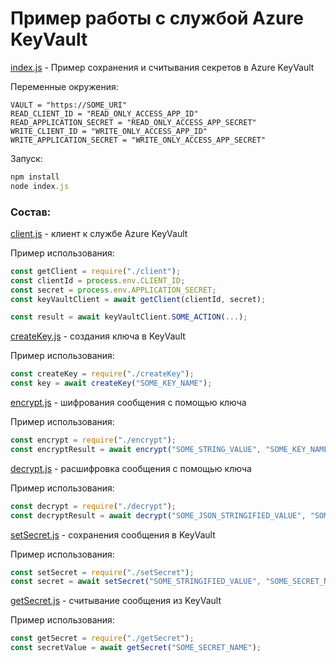 # Пример работы с службой Azure KeyVault

[index.js](./index.js) - Пример сохранения и считывания секретов в Azure KeyVault 

Переменные окружения:
```
VAULT = "https://SOME_URI"
READ_CLIENT_ID = "READ_ONLY_ACCESS_APP_ID"
READ_APPLICATION_SECRET = "READ_ONLY_ACCESS_APP_SECRET"
WRITE_CLIENT_ID = "WRITE_ONLY_ACCESS_APP_ID"
WRITE_APPLICATION_SECRET = "WRITE_ONLY_ACCESS_APP_SECRET"
```

Запуск:
```javascript
npm install
node index.js
```

### Состав:
[client.js](./client.js) - клиент к службе Azure KeyVault

Пример использования:
```javascript
const getClient = require("./client");
const clientId = process.env.CLIENT_ID;
const secret = process.env.APPLICATION_SECRET;
const keyVaultClient = await getClient(clientId, secret);

const result = await keyVaultClient.SOME_ACTION(...);
```

[createKey.js](./createKey.js) - создания ключа в KeyVault

Пример использования:
```javascript
const createKey = require("./createKey");
const key = await createKey("SOME_KEY_NAME");
```

[encrypt.js](./encrypt.js) - шифрования сообщения с помощью ключа

Пример использования:
```javascript
const encrypt = require("./encrypt");
const encryptResult = await encrypt("SOME_STRING_VALUE", "SOME_KEY_NAME");
```

[decrypt.js](./decrypt.js) - расшифровка сообщения с помощью ключа

Пример использования:
```javascript
const decrypt = require("./decrypt");
const decryptResult = await decrypt("SOME_JSON_STRINGIFIED_VALUE", "SOME_KEY_NAME");
```

[setSecret.js](./setSecret.js) - сохранения сообщения в KeyVault

Пример использования:
```javascript
const setSecret = require("./setSecret");
const secret = await setSecret("SOME_STRINGIFIED_VALUE", "SOME_SECRET_NAME");
```

[getSecret.js](./getSecret.js) - считывание сообщения из KeyVault

Пример использования:
```javascript
const getSecret = require("./getSecret");
const secretValue = await getSecret("SOME_SECRET_NAME");
```